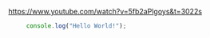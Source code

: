 <https://www.youtube.com/watch?v=5fb2aPlgoys&t=3022s>
```javascript run
     console.log("Hello World!"); 
```
    











